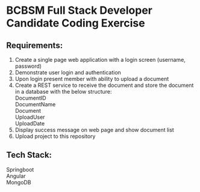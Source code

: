 # BCBSM Full Stack Developer Candidate Coding Exercise

## Requirements:
1.	Create a single page web application with a login screen (username, password)
2.	Demonstrate user login and authentication
3.	Upon login present member with ability to upload a document
4.	Create a REST service to receive the document and store the document in a database with the below structure:  
DocumentID  
DocumentName  
Document  
UploadUser  
UploadDate
5.	Display success message on web page and show document list
6.	Upload project to this repository

## Tech Stack:  
Springboot  
Angular  
MongoDB
